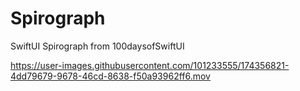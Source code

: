 # Spirograph
SwiftUI Spirograph from 100daysofSwiftUI


https://user-images.githubusercontent.com/101233555/174356821-4dd79679-9678-46cd-8638-f50a93962ff6.mov

